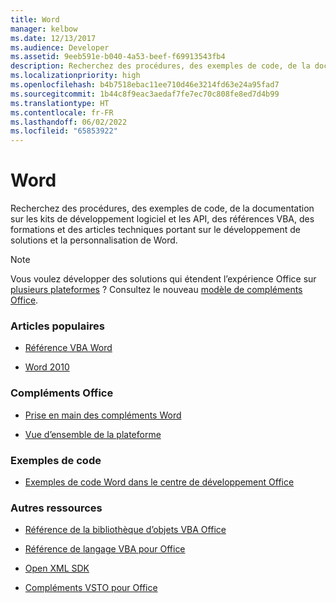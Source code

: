 ```yaml
---
title: Word
manager: kelbow
ms.date: 12/13/2017
ms.audience: Developer
ms.assetid: 9eeb591e-b040-4a53-beef-f69913543fb4
description: Recherchez des procédures, des exemples de code, de la documentation sur les kits de développement logiciel et les API, des références VBA, des formations et des articles techniques portant sur le développement de solutions et la personnalisation de Word.
ms.localizationpriority: high
ms.openlocfilehash: b4b7518ebac11ee710d46e3214fd63e24a95fad7
ms.sourcegitcommit: 1b44c8f9eac3aedaf7fe7ec70c808fe8ed7d4b99
ms.translationtype: HT
ms.contentlocale: fr-FR
ms.lasthandoff: 06/02/2022
ms.locfileid: "65853922"
---
```

# <a name="word"></a>Word

Recherchez des procédures, des exemples de code, de la documentation sur les kits de développement logiciel et les API, des références VBA, des formations et des articles techniques portant sur le développement de solutions et la personnalisation de Word.
  
> [!NOTE]
> Vous voulez développer des solutions qui étendent l’expérience Office sur [plusieurs plateformes](/office/dev/add-ins/overview/office-add-in-availability) ? Consultez le nouveau [modèle de compléments Office](/office/dev/add-ins/overview/office-add-ins).  
  
### <a name="viewed-most"></a>Articles populaires
  
- [Référence VBA Word](/office/vba/api/overview/word)
  
- [Word 2010](/previous-versions/office/developer/office-2010/ff601860(v=office.14))
  
### <a name="office-add-ins"></a>Compléments Office
  
- [Prise en main des compléments Word](/office/dev/add-ins/quickstarts/word-quickstart)
  
- [Vue d’ensemble de la plateforme](/office/dev/add-ins/overview/office-add-ins)
  
### <a name="code-samples"></a>Exemples de code
  
- 
  [Exemples de code Word dans le centre de développement Office](https://developer.microsoft.com/word/gallery/?filterBy=Word,Samples)
  
### <a name="other-resources"></a>Autres ressources
  
- [Référence de la bibliothèque d’objets VBA Office](/office/vba/api/overview/library-reference)
  
- [Référence de langage VBA pour Office](/office/vba/api/overview/language-reference)
  
- [Open XML SDK](/office/open-xml/open-xml-sdk)
  
- [Compléments VSTO pour Office](/visualstudio/vsto/create-vsto-add-ins-for-office-by-using-visual-studio?view=vs-2017&preserve-view=true)
  

